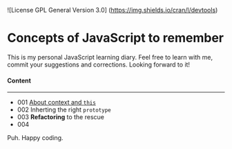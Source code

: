 ![License GPL General Version 3.0]
(https://img.shields.io/cran/l/devtools)

# Concepts of JavaScript to remember

This is my personal JavaScript learning diary. Feel free to learn with me, commit your suggestions and corrections. Looking forward to it!

#### Content
***
- 001 [About context and `this`](https://www....)
- 002 Inherting the right `prototype`
- 003 **Refactoring** to the rescue
- 004 

Puh. Happy coding.
